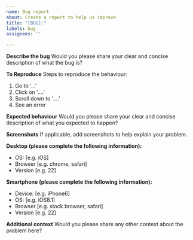 ```yaml
---
name: Bug report
about: Create a report to help us improve
title: "[BUG]:"
labels: bug
assignees: ''

---
```


**Describe the bug**
Would you please share your clear and concise description of what the bug is?

**To Reproduce**
Steps to reproduce the behaviour:
1. Go to '...'
2. Click on '....'
3. Scroll down to '....'
4. See an error

**Expected behaviour**
Would you please share your clear and concise description of what you expected to happen?

**Screenshots**
If applicable, add screenshots to help explain your problem.

**Desktop (please complete the following information):**
 - OS: [e.g. iOS]
 - Browser [e.g. chrome, safari]
 - Version [e.g. 22]

**Smartphone (please complete the following information):**
 - Device: [e.g. iPhone6]
 - OS: [e.g. iOS8.1]
 - Browser [e.g. stock browser, safari]
 - Version [e.g. 22]

**Additional context**
Would you please share any other context about the problem here?
